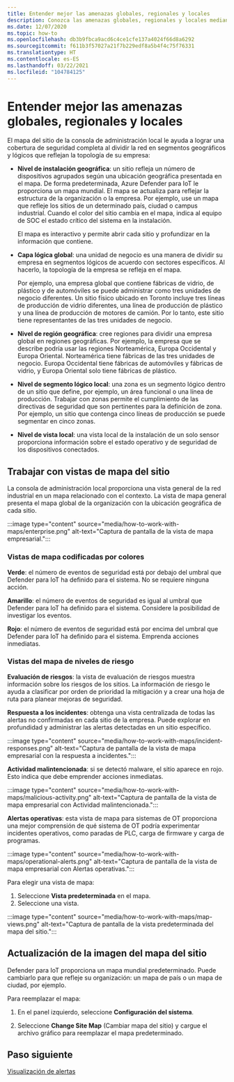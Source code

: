 ```yaml
---
title: Entender mejor las amenazas globales, regionales y locales
description: Conozca las amenazas globales, regionales y locales mediante el mapa del sitio de la consola de administración local.
ms.date: 12/07/2020
ms.topic: how-to
ms.openlocfilehash: db3b9fbca9acd6c4ce1cfe137a4024f66d8a6292
ms.sourcegitcommit: f611b3f57027a21f7b229edf8a5b4f4c75f76331
ms.translationtype: HT
ms.contentlocale: es-ES
ms.lasthandoff: 03/22/2021
ms.locfileid: "104784125"
---
```

# <a name="gain-insight-into-global-regional-and-local-threats"></a>Entender mejor las amenazas globales, regionales y locales

El mapa del sitio de la consola de administración local le ayuda a lograr una cobertura de seguridad completa al dividir la red en segmentos geográficos y lógicos que reflejan la topología de su empresa:

- **Nivel de instalación geográfica**: un sitio refleja un número de dispositivos agrupados según una ubicación geográfica presentada en el mapa. De forma predeterminada, Azure Defender para IoT le proporciona un mapa mundial. El mapa se actualiza para reflejar la estructura de la organización o la empresa. Por ejemplo, use un mapa que refleje los sitios de un determinado país, ciudad o campus industrial. Cuando el color del sitio cambia en el mapa, indica al equipo de SOC el estado crítico del sistema en la instalación.

  El mapa es interactivo y permite abrir cada sitio y profundizar en la información que contiene.

- **Capa lógica global**: una unidad de negocio es una manera de dividir su empresa en segmentos lógicos de acuerdo con sectores específicos. Al hacerlo, la topología de la empresa se refleja en el mapa.

  Por ejemplo, una empresa global que contiene fábricas de vidrio, de plástico y de automóviles se puede administrar como tres unidades de negocio diferentes. Un sitio físico ubicado en Toronto incluye tres líneas de producción de vidrio diferentes, una línea de producción de plástico y una línea de producción de motores de camión. Por lo tanto, este sitio tiene representantes de las tres unidades de negocio.

- **Nivel de región geográfica**: cree regiones para dividir una empresa global en regiones geográficas. Por ejemplo, la empresa que se describe podría usar las regiones Norteamérica, Europa Occidental y Europa Oriental. Norteamérica tiene fábricas de las tres unidades de negocio. Europa Occidental tiene fábricas de automóviles y fábricas de vidrio, y Europa Oriental solo tiene fábricas de plástico.

- **Nivel de segmento lógico local**: una zona es un segmento lógico dentro de un sitio que define, por ejemplo, un área funcional o una línea de producción. Trabajar con zonas permite el cumplimiento de las directivas de seguridad que son pertinentes para la definición de zona. Por ejemplo, un sitio que contenga cinco líneas de producción se puede segmentar en cinco zonas.

- **Nivel de vista local**: una vista local de la instalación de un solo sensor proporciona información sobre el estado operativo y de seguridad de los dispositivos conectados.

## <a name="work-with-site-map-views"></a>Trabajar con vistas de mapa del sitio

La consola de administración local proporciona una vista general de la red industrial en un mapa relacionado con el contexto. La vista de mapa general presenta el mapa global de la organización con la ubicación geográfica de cada sitio.

:::image type="content" source="media/how-to-work-with-maps/enterprise.png" alt-text="Captura de pantalla de la vista de mapa empresarial.":::

### <a name="color-coded-map-views"></a>Vistas de mapa codificadas por colores

**Verde**: el número de eventos de seguridad está por debajo del umbral que Defender para IoT ha definido para el sistema. No se requiere ninguna acción.

**Amarillo**: el número de eventos de seguridad es igual al umbral que Defender para IoT ha definido para el sistema. Considere la posibilidad de investigar los eventos.  

**Rojo**: el número de eventos de seguridad está por encima del umbral que Defender para IoT ha definido para el sistema. Emprenda acciones inmediatas.

### <a name="risk-level-map-views"></a>Vistas del mapa de niveles de riesgo

**Evaluación de riesgos**: la vista de evaluación de riesgos muestra información sobre los riesgos de los sitios. La información de riesgo le ayuda a clasificar por orden de prioridad la mitigación y a crear una hoja de ruta para planear mejoras de seguridad.

**Respuesta a los incidentes**: obtenga una vista centralizada de todas las alertas no confirmadas en cada sitio de la empresa. Puede explorar en profundidad y administrar las alertas detectadas en un sitio específico.

:::image type="content" source="media/how-to-work-with-maps/incident-responses.png" alt-text="Captura de pantalla de la vista de mapa empresarial con la respuesta a incidentes.":::

**Actividad malintencionada**: si se detectó malware, el sitio aparece en rojo. Esto indica que debe emprender acciones inmediatas.

:::image type="content" source="media/how-to-work-with-maps/malicious-activity.png" alt-text="Captura de pantalla de la vista de mapa empresarial con Actividad malintencionada.":::

**Alertas operativas**: esta vista de mapa para sistemas de OT proporciona una mejor comprensión de qué sistema de OT podría experimentar incidentes operativos, como paradas de PLC, carga de firmware y carga de programas.

:::image type="content" source="media/how-to-work-with-maps/operational-alerts.png" alt-text="Captura de pantalla de la vista de mapa empresarial con Alertas operativas.":::

Para elegir una vista de mapa:

1. Seleccione **Vista predeterminada** en el mapa.
2. Seleccione una vista.

:::image type="content" source="media/how-to-work-with-maps/map-views.png" alt-text="Captura de pantalla de la vista predeterminada del mapa del sitio.":::

## <a name="update-the-site-map-image"></a>Actualización de la imagen del mapa del sitio

Defender para IoT proporciona un mapa mundial predeterminado. Puede cambiarlo para que refleje su organización: un mapa de país o un mapa de ciudad, por ejemplo. 

Para reemplazar el mapa:

1. En el panel izquierdo, seleccione **Configuración del sistema**.

2. Seleccione **Change Site Map** (Cambiar mapa del sitio) y cargue el archivo gráfico para reemplazar el mapa predeterminado.

## <a name="next-step"></a>Paso siguiente

[Visualización de alertas](how-to-view-alerts.md)
